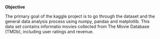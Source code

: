 **Objective**

The primary goal of the kaggle project is to go through the dataset and the general data analysis process using numpy, pandas and matplotlib. This data set contains informatio movies collected from The Movie Database (TMDb), including user ratings and revenue.
